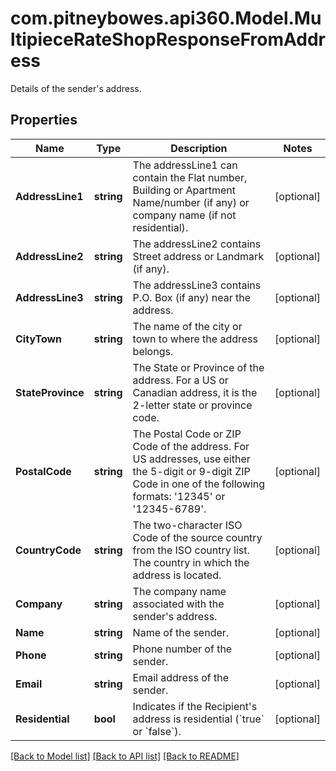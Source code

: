 # com.pitneybowes.api360.Model.MultipieceRateShopResponseFromAddress
Details of the sender's address.

## Properties

Name | Type | Description | Notes
------------ | ------------- | ------------- | -------------
**AddressLine1** | **string** | The addressLine1 can contain the Flat number, Building or Apartment Name/number (if any) or company name (if not residential). | [optional] 
**AddressLine2** | **string** | The addressLine2 contains Street address or Landmark (if any). | [optional] 
**AddressLine3** | **string** | The addressLine3 contains P.O. Box (if any) near the address. | [optional] 
**CityTown** | **string** | The name of the city or town to where the address belongs. | [optional] 
**StateProvince** | **string** | The State or Province of the address. For a US or Canadian address, it is the 2-letter state or province code. | [optional] 
**PostalCode** | **string** | The Postal Code or ZIP Code of the address. For US addresses, use either the 5-digit or 9-digit ZIP Code in one of the following formats: &#39;12345&#39; or &#39;12345-6789&#39;. | [optional] 
**CountryCode** | **string** | The two-character ISO Code of the source country from the ISO country list. The country in which the address is located. | [optional] 
**Company** | **string** | The company name associated with the sender&#39;s address. | [optional] 
**Name** | **string** | Name of the sender. | [optional] 
**Phone** | **string** | Phone number of the sender. | [optional] 
**Email** | **string** | Email address of the sender. | [optional] 
**Residential** | **bool** | Indicates if the Recipient&#39;s address is residential (&#x60;true&#x60; or &#x60;false&#x60;). | [optional] 

[[Back to Model list]](../../README.md#documentation-for-models) [[Back to API list]](../../README.md#documentation-for-api-endpoints) [[Back to README]](../../README.md)

